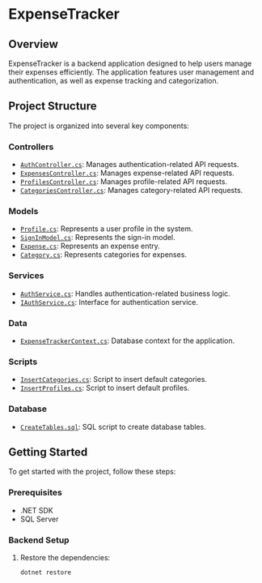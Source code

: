 # ExpenseTracker

## Overview
ExpenseTracker is a backend application designed to help users manage their expenses efficiently. The application features user management and authentication, as well as expense tracking and categorization.

## Project Structure
The project is organized into several key components:

### Controllers
- [`AuthController.cs`](Controllers/AuthController.cs): Manages authentication-related API requests.
- [`ExpensesController.cs`](Controllers/ExpensesController.cs): Manages expense-related API requests.
- [`ProfilesController.cs`](Controllers/ProfilesController.cs): Manages profile-related API requests.
- [`CategoriesController.cs`](Controllers/CategoriesController.cs): Manages category-related API requests.

### Models
- [`Profile.cs`](Models/Profile.cs): Represents a user profile in the system.
- [`SignInModel.cs`](Models/SignInModel.cs): Represents the sign-in model.
- [`Expense.cs`](Models/Expense.cs): Represents an expense entry.
- [`Category.cs`](Models/Category.cs): Represents categories for expenses.

### Services
- [`AuthService.cs`](Services/AuthService.cs): Handles authentication-related business logic.
- [`IAuthService.cs`](Services/IAuthService.cs): Interface for authentication service.

### Data
- [`ExpenseTrackerContext.cs`](Data/ExpenseTrackerContext.cs): Database context for the application.

### Scripts
- [`InsertCategories.cs`](Scripts/InsertCategories.cs): Script to insert default categories.
- [`InsertProfiles.cs`](Scripts/InsertProfiles.cs): Script to insert default profiles.

### Database
- [`CreateTables.sql`](Database/CreateTables.sql): SQL script to create database tables.

## Getting Started
To get started with the project, follow these steps:

### Prerequisites
- .NET SDK
- SQL Server

### Backend Setup
1. Restore the dependencies:
   ```sh
   dotnet restore
